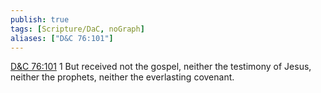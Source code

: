 ```yaml
---
publish: true
tags: [Scripture/DaC, noGraph]
aliases: ["D&C 76:101"]
---
```

[D&C 76:101](https://churchofjesuschrist.org/study/scriptures/dc-testament/dc/76?lang=eng&id=p101#p101) 1 But received not the gospel, neither the testimony of Jesus, neither the prophets, neither the everlasting covenant.
